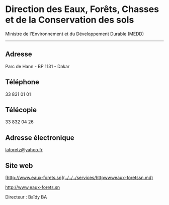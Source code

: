 # Direction des Eaux, Forêts, Chasses et de la Conservation des sols

Ministre de l'Environnement et du Développement Durable (MEDD)  

-----------------------------------------------------------------

**Adresse**
-----------

Parc de Hann - BP 1131 - Dakar

**Téléphone**
-------------

33 831 01 01

**Télécopie**
-------------

33 832 04 26

**Adresse électronique**
------------------------

[laforetz@yahoo.fr](../../../services/laforetzyahoofr.md)

**Site web**
------------

[http://www.eaux-forets.sn](../../../services/httpwwweaux-foretssn.md)

http://www.eaux-forets.sn

Directeur : Baïdy BA